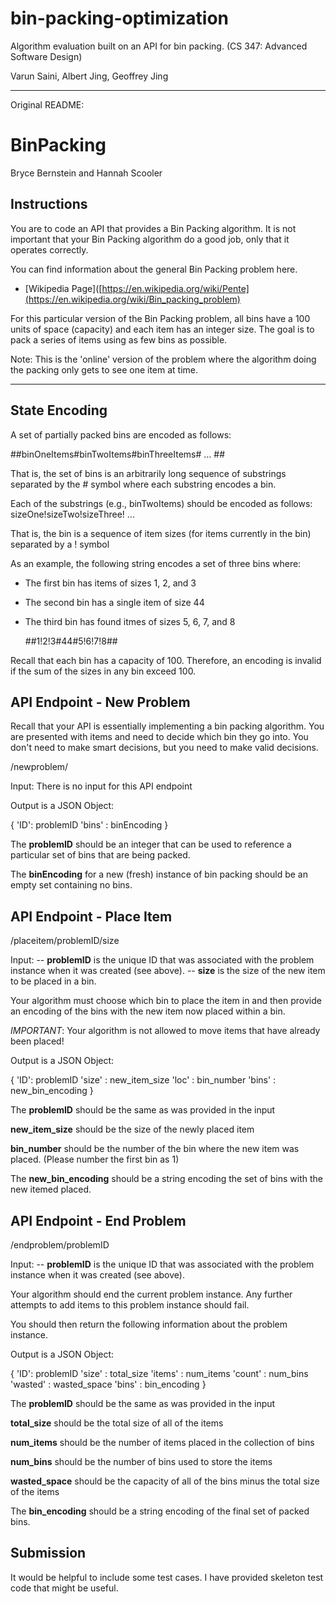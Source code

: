 # bin-packing-optimization
Algorithm evaluation built on an API for bin packing. (CS 347: Advanced Software Design)

Varun Saini, Albert Jing, Geoffrey Jing

---

Original README:

# BinPacking

Bryce Bernstein and Hannah Scooler

## Instructions
You are to code an API that provides a Bin Packing algorithm. It is not important that your Bin Packing algorithm do a good job, only that it operates correctly.

You can find information about the general Bin Packing problem here.
- [Wikipedia Page]([https://en.wikipedia.org/wiki/Pente](https://en.wikipedia.org/wiki/Bin_packing_problem)

For this particular version of the Bin Packing problem, all bins have a 100 units of space (capacity) and each item has an integer size.
The goal is to pack a series of items using as few bins as possible.

Note: This is the 'online' version of the problem where the algorithm doing the packing only gets to see one item at time.

---

## State Encoding

A set of partially packed bins are encoded as follows:

  ##binOneItems#binTwoItems#binThreeItems# ... ##

That is, the set of bins is an arbitrarily long sequence of substrings separated by the # symbol where each substring encodes a bin.

Each of the substrings (e.g., binTwoItems) should be encoded as follows:
  sizeOne!sizeTwo!sizeThree! ...

That is, the bin is a sequence of item sizes (for items currently in the bin) separated by a ! symbol

As an example, the following string encodes a set of three bins where:
- The first bin has items of sizes 1, 2, and 3
- The second bin has a single item of size 44
- The third bin has found itmes of sizes 5, 6, 7, and 8

  ##1!2!3#44#5!6!7!8##

Recall that each bin has a capacity of 100. Therefore, an encoding is invalid if the sum of the sizes in any bin exceed 100.

## API Endpoint - New Problem

Recall that your API is essentially implementing a bin packing algorithm. You are presented with items and need to decide which bin they go into.
You don't need to make smart decisions, but you need to make valid decisions.

/newproblem/

Input: There is no input for this API endpoint

Output is a JSON Object:

  {
  'ID': problemID
  'bins' : binEncoding
  }

The **problemID** should be an integer that can be used to reference a particular set of bins that are being packed.

The **binEncoding** for a new (fresh) instance of bin packing should be an empty set containing no bins.

## API Endpoint - Place Item

/placeitem/problemID/size

Input:
-- **problemID** is the unique ID that was associated with the problem instance when it was created (see above).
-- **size** is the size of the new item to be placed in a bin.

Your algorithm must choose which bin to place the item in and then provide an encoding of the bins with the new item now placed within a bin.

*IMPORTANT*: Your algorithm is not allowed to move items that have already been placed!

Output is a JSON Object:

  {
  'ID': problemID
  'size' : new_item_size
  'loc' : bin_number
  'bins' : new_bin_encoding
  }

The **problemID** should be the same as was provided in the input

**new_item_size** should be the size of the newly placed item

**bin_number** should be the number of the bin where the new item was placed. (Please number the first bin as 1)

The **new_bin_encoding** should be a string encoding the set of bins with the new itemed placed.

## API Endpoint - End Problem

/endproblem/problemID

Input:
-- **problemID** is the unique ID that was associated with the problem instance when it was created (see above).

Your algorithm should end the current problem instance. Any further attempts to add items to this problem instance should fail.

You should then return the following information about the problem instance.

Output is a JSON Object:

  {
  'ID': problemID
  'size' : total_size
  'items' : num_items
  'count' : num_bins
  'wasted' : wasted_space
  'bins' : bin_encoding
  }

The **problemID** should be the same as was provided in the input

**total_size** should be the total size of all of the items

**num_items** should be the number of items placed in the collection of bins

**num_bins** should be the number of bins used to store the items

**wasted_space** should be the capacity of all of the bins minus the total size of the items

The **bin_encoding** should be a string encoding of the final set of packed bins.

## Submission

It would be helpful to include some test cases. I have provided skeleton test code that might be useful.

